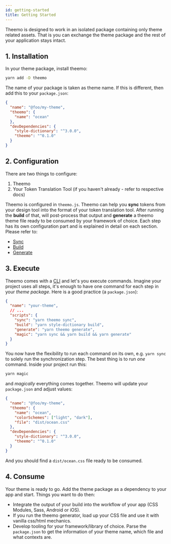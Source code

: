 ```yaml
---
id: getting-started
title: Getting Started
---
```


Theemo is designed to work in an isolated package containing only theme related
assets. That is you can exchange the theme package and the rest of your
application stays intact.

## 1. Installation

In your theme package, install theemo:

```bash
yarn add -D theemo
```

The name of your package is taken as theme name. If this is different, then add
this to your `package.json`:

```json
{
  "name": "@foo/my-theme",
  "theemo": {
    "name": "ocean"
  },
  "devDependencies": {
    "style-dictionary": "^3.0.0",
    "theemo": "^0.1.0"
  }
}
```

## 2. Configuration

There are two things to configure:

1. Theemo
2. Your Token Translation Tool (if you haven't already - refer to respective docs)

Theemo is configured in `theemo.js`. Theemo can help you **sync** tokens from your
design tool into the format of your token translation tool. After running the
**build** of that, will post-process that output and **generate** a theemo theme
file ready to be consumed by your framework of choice. Each step has its own
configuration part and is explained in detail on each section. Please refer to:

- [Sync](sync.md)
- [Build](build.md)
- [Generate](generate.md)

## 3. Execute

Theemo comes with a [CLI](usage.md) and let's you execute commands. Imagine your
project uses all steps, it's enough to have one command for each step in
your _theme package_. Here is a good practice (a `package.json`):

```json
{
  "name": "your-theme",
  // ...
  "scripts": {
    "sync": "yarn theemo sync",
    "build": "yarn style-dictionary build",
    "generate": "yarn theemo generate",
    "magic": "yarn sync && yarn build && yarn generate"
  }
}
```

You now have the flexibility to run each command on its own, e.g. `yarn sync` to
solely run the synchronization step. The best thing is to run _one_ command.
Inside your project run this:

```bash
yarn magic
```

and _magically_ everything comes together. Theemo will update your
`package.json` and adjust values:

```json
{
  "name": "@foo/my-theme",
  "theemo": {
    "name": "ocean",
    "colorSchemes": ["light", "dark"],
    "file": "dist/ocean.css"
  },
  "devDependencies": {
    "style-dictionary": "^3.0.0",
    "theemo": "^0.1.0"
  }
}
```

And you should find a `dist/ocean.css` file ready to be consumed.

## 4. Consume

Your theme is ready to go. Add the theme package as a dependency to your app and
start. Things you want to do then:

- Integrate the output of your build into the workflow of your app (CSS Modules,
  Sass, Android or iOS).
- If you run the theemo generator, load up your CSS file and use it with vanilla
  css/html mechanics.
- Develop tooling for your framework/library of choice. Parse the `package.json`
  to get the information of your theme name, which file and what contexts are.
